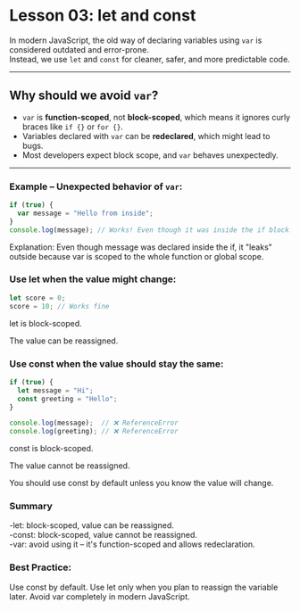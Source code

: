 # Lesson 03: let and const

In modern JavaScript, the old way of declaring variables using `var` is considered outdated and error-prone.  
Instead, we use `let` and `const` for cleaner, safer, and more predictable code.

---

## Why should we avoid `var`?

- `var` is **function-scoped**, not **block-scoped**, which means it ignores curly braces like `if {}` or `for {}`.
- Variables declared with `var` can be **redeclared**, which might lead to bugs.
- Most developers expect block scope, and `var` behaves unexpectedly.

---

### Example – Unexpected behavior of `var`:

```js
if (true) {
  var message = "Hello from inside";
}
console.log(message); // Works! Even though it was inside the if block!
```
Explanation:
Even though message was declared inside the if, it "leaks" outside because var is scoped to the whole function or global scope.

### Use let when the value might change:
```js
let score = 0;
score = 10; // Works fine
```
let is block-scoped.

The value can be reassigned.

### Use const when the value should stay the same:
```js
if (true) {
  let message = "Hi";
  const greeting = "Hello";
}

console.log(message);  // ❌ ReferenceError  
console.log(greeting); // ❌ ReferenceError
```
const is block-scoped.

The value cannot be reassigned.

You should use const by default unless you know the value will change.
### Summary
-let: block-scoped, value can be reassigned.  
-const: block-scoped, value cannot be reassigned.  
-var: avoid using it – it's function-scoped and allows redeclaration.

### Best Practice:
Use const by default. Use let only when you plan to reassign the variable later. Avoid var completely in modern JavaScript.

